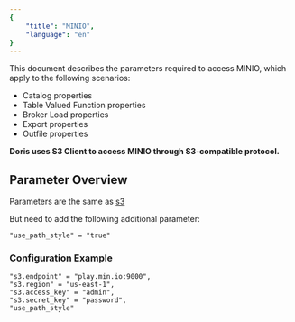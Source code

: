 ```yaml
---
{
    "title": "MINIO",
    "language": "en"
}
---
```


This document describes the parameters required to access MINIO, which apply to the following scenarios:

- Catalog properties
- Table Valued Function properties
- Broker Load properties
- Export properties
- Outfile properties

**Doris uses S3 Client to access MINIO through S3-compatible protocol.**

## Parameter Overview

Parameters are the same as [s3](./s3.md)

But need to add the following additional parameter:

```
"use_path_style" = "true"
```

### Configuration Example

```
"s3.endpoint" = "play.min.io:9000",  
"s3.region" = "us-east-1",
"s3.access_key" = "admin",
"s3.secret_key" = "password",
"use_path_style"
